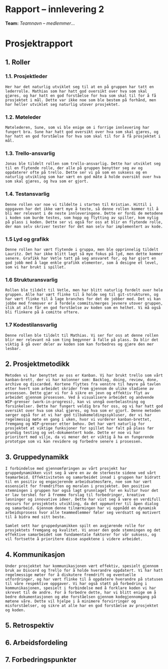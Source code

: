 # Rapport – innlevering 2
**Team:** *Teamnavn* – *medlemmer*...


# Prosjektrapport

## 1. Roller

### 1.1. Prosjektleder
    Her har det naturlig utviklet seg til at en på gruppen har tatt en lederrolle. Mathias som har hatt god oversikt over hva som skal gjøres, og har hatt en god forståelse for hva som skal til for å få prosjektet i mål. Dette var ikke noe som ble bestem på forhånd, men har heller utviklet seg naturlig utover prosjektet.

### 1.2. Møteleder
    Møtelederen, Sune, som vi ble enige om i forrige innlevering har fungert bra. Sune har hatt god oversikt over hva som skal gjøres, og har hatt en god forståelse for hva som skal til for å få prosjektet i mål. 

### 1.3. Trello-ansvarlig
    Jonas ble tildelt rollen som trello-ansvarlig. Dette har utviklet seg til en flytende rolle, der alle på gruppen benytter seg av og oppdaterer ofte på trello. Dette ser vi på som en suksess og en naturlig utvikling som har vært en god måte å holde oversikt over hva som skal gjøres, og hva som er gjort.


### 1.4. Testansvarlig
    Denne rollen var noe vi tildelte i starten til Kristian. Hittil i oppgaven har det ikke vært mye å teste, så denne rollen kommer til å bli mer relevant i de neste innleveringene. Dette er fordi de metodene i koden som burde testes, som hopp og flytting av spiller, kom nylig på plass i koden. Dette ser vi også for oss at blir en flytende rolle, der man selv skriver tester for det man selv har implementert av kode.

### 1.5 Lyd og grafikk
    Denne rollen har vært flytende i gruppa, men ble opprinnelig tildelt Lauritz. Det har ikke blitt lagt så mye fokus på lyd, men dette kommer senere. Grafikk har Vetle tatt på seg ansvaret for, og har gjort en god jobb med å lage enkle grafikk elementer, som å designe et level, som vi har brukt i spillet.

### 1.6 Strukturansvarlig
    Rollen ble tildelt til Vetle, men har blitt naturlig fordelt over hele gruppen. Alle har vært flinke til å holde seg til git-strukturen, og har vært flinke til å lage branches for det de jobber med. Det vi kan jobbe med fremover er å fordele commits/merges jevnere utover gruppen, slik at alle får en god forståelse av koden som en helhet. Vi må også bli flinkere på å comitte oftere.

### 1.7 Kodestilansvarlig
    Denne rollen ble tildelt til Mathias. Vi ser for oss at denne rollen blir mer relevant nå som ting begynner å falle på plass. Da blir det viktig å gå over deler av koden som kan forbedres og gjøre den mer lesbar. 
    
## 2. Prosjektmetodikk
    Metoden vi har benyttet av oss er Kanban. Vi har brukt trello som vårt kanban-brett, der vi har kolonner som: Backlog, doing, review, done, archive og discarded. Kortene flyttes fra venstre til høyre på tavlen etter hvert som arbeidet skrider frem gjennom de ulike stadiene av prosessen. Dette gjør vi for å sikre en jevn og effektiv flyt av arbeidet gjennom prosessen. Ved å visualisere arbeidet og andvende WIP-grenser (work-in-progress), kan vi unngå overbelastning og forsinkelser. Dette har fungert veldig bra for oss, og vi har hatt god oversikt over hva som skal gjøres, og hva som er gjort. Denne metoden sørger også for at vi har god tilbakemeldingssykluser, der vi har regelmessig møte en gang i uken, hvor vi vurderer kanban-brettet, fremgang og WIP-grenser etter behov. Det har vært naturlig for prosjektet at viktige funksjoner for spillet har falt på plass før grundig testing og vel-dokumentert kode. Dette er noe vi har prioritert med vilje, da vi mener det er viktig å ha en fungerende prototype som vi kan revidere og forbedre senere i prosessen.  

## 3. Gruppedynamikk
    I forbindelse med gjennomføringen av vårt prosjekt har gruppedynamikken vist seg å være en av de sterkeste sidene ved vårt teamarbeid. Effektiviteten og samarbeidet innad i gruppen har bidratt til en positiv og engasjerende arbeidsatmosfære, noe som har vært essensielt for fremdriften og moralen i prosjektet. Den positive stemningen i gruppen har også lagt grunnlaget for en kultur hvor det er lav terskel for å fremme forslag til forbedringer, kreative løsninger og innovative ideer. Dette har vist seg å være en verdifull ressurs for prosjektets utvikling, da det oppmuntrer til åpen dialog og samarbeid. Gjennom denne tilnærmingen har vi oppnådd en dynamisk arbeidsprosess hvor alle teammedlemmer føler seg verdsatt og motivert til å bidra med sitt beste.

    Samlet sett har gruppedynamikken spilt en avgjørende rolle for prosjektets fremgang og kvalitet. Vi anser den gode stemningen og det effektive samarbeidet som fundamentale faktorer for vår suksess, og vil fortsette å prioritere disse aspektene i videre arbeidet.

## 4. Kommunikasjon
    Under prosjektet har kommunikasjonen vært effektiv, spesielt gjennom bruk av Discord og Trello for å holde hverandre oppdatert. Vi har hatt regelmessige møter for å diskutere fremdrift og eventuelle utfordringer, og har vært flinke til å oppdatere hverandre på statusen til våre respektive oppgaver. Vi har også støtt på forbedring i kommunikasjonen, spesielt i forbindelse med å forklare koden vi har skrevet til de andre. For å forbedre dette, har vi blitt enige om å bedre dokumentasjonen og øke forståelsen gjennom kodegjennomgang på møtene våre. Dette vil hjelpe i å minimere forvirringer og misforståelser, og sikre at alle har en god forståelse av prosjektet og koden.

## 5. Retrospektiv
    
    

## 6. Arbeidsfordeling

## 7. Forbedringspunkter



